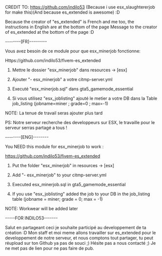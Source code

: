 CREDIT TO: https://github.com/indilo53 (Because i use esx_slaughtererjob for make this)(And because es_extended is awesome) :D

Because the creator of "es_extended" is French and me too, the instructions in English are at the bottom of the page
Message to the creator of es_extended at the bottom of the page :D




--------[FR]---------

Vous avez besoin de ce module pour que esx_minerjob fonctionne:

Https://github.com/indilo53/fivem-es_extended



1) Mettre le dossier "esx_minerjob" dans resources -> [esx]

2) Ajouter "- esx_minerjob" a votre citmp-server.yml

3) Executé "esx_minerjob.sql" dans gta5_gamemode_essential

4) Si vous utilisez "esx_joblisting" ajouté le metier a votre DB dans la Table job_listing (jobname=miner ; grade=0 ; max=-1)

NOTE: La tenue de travail seras ajouter plus tard

PS: Notre serveur recherche des developpeurs sur ESX, le travaille pour le serveur serras partagé a tous !




--------[ENG]--------

You NEED this module for esx_minerjob to work :

https://github.com/indilo53/fivem-es_extended



1) Put the folder "esx_minerjob" in resources -> [esx]

2) Add "- esx_minerjob" to your citmp-server.yml

3) Executed esx_minerjob.sql in gta5_gamemode_essential

4) If you use "esx_joblisting" added the job to your DB in the job_listing table (jobname = miner; grade = 0; max = -1)

NOTE: Workwear will be added later




-----FOR INDILO53-------

Salut en partageant ceci je souhaite participé au developpement de ta création :D Mon staff et moi meme allons travailler sur es_extended pour le developpement de notre serveur, et nous comptons tout partager, tu peut réupload sur ton Github ya pas de souci ;) Hésite pas a nous contacté ;) Je ne met pas de lien pour ne pas faire de pub.
